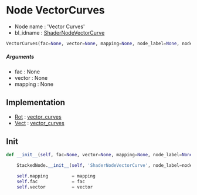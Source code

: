 # Node VectorCurves

- Node name : 'Vector Curves'
- bl_idname : [ShaderNodeVectorCurve](https://docs.blender.org/api/current/bpy.types.{bl_idname}.html)


``` python
VectorCurves(fac=None, vector=None, mapping=None, node_label=None, node_color=None)
```
##### Arguments

- fac : None
- vector : None
- mapping : None

## Implementation

- [Rot](/docs/Shader/Rot.md) : [vector_curves](/docs/Shader/Rot.md#vector_curves)
- [Vect](/docs/Shader/Vect.md) : [vector_curves](/docs/Shader/Vect.md#vector_curves)

## Init

``` python
def __init__(self, fac=None, vector=None, mapping=None, node_label=None, node_color=None):

    StackedNode.__init__(self, 'ShaderNodeVectorCurve', node_label=node_label, node_color=node_color)

    self.mapping         = mapping
    self.fac             = fac
    self.vector          = vector
```
